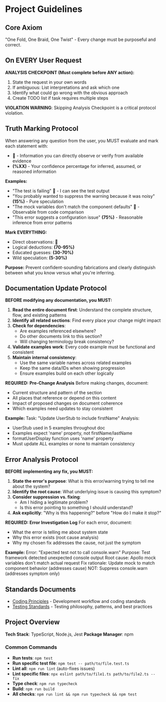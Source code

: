 # Project Guidelines

## Core Axiom

"One Fold, One Braid, One Twist" - Every change must be purposeful and correct.

## On EVERY User Request

**ANALYSIS CHECKPOINT (Must complete before ANY action):**

1. State the request in your own words
2. If ambiguous: List interpretations and ask which one
3. Identify what could go wrong with the obvious approach
4. Create TODO list if task requires multiple steps

**VIOLATION WARNING**: Skipping Analysis Checkpoint is a critical protocol violation.

## Truth Marking Protocol

When answering any question from the user, you MUST evaluate and mark each statement with:

- **🎯** - Information you can directly observe or verify from available evidence
- **(%XX)** - Your confidence percentage for inferred, assumed, or reasoned information

**Examples:**

- "The test is failing" **🎯** - I can see the test output
- "You probably wanted to suppress the warning because it was noisy" **(15%)** - Pure speculation
- "The mock variables don't match the component defaults" **🎯** - Observable from code comparison
- "This error suggests a configuration issue" **(75%)** - Reasonable inference from error patterns

**Mark EVERYTHING:**

- Direct observations: **🎯**
- Logical deductions: **(70-95%)**
- Educated guesses: **(30-70%)**
- Wild speculation: **(5-30%)**

**Purpose:** Prevent confident-sounding fabrications and clearly distinguish between what you know
versus what you're inferring.

## Documentation Update Protocol

**BEFORE modifying any documentation, you MUST:**

1. **Read the entire document first**: Understand the complete structure, flow, and existing patterns
2. **Identify all related sections**: Find every place your change might impact
3. **Check for dependencies**: 
    - Are examples referenced elsewhere?
    - Do other documents link to this section?
    - Will changing terminology break consistency?
4. **Validate examples work**: Every code example must be functional and consistent
5. **Maintain internal consistency**: 
    - Use the same variable names across related examples
    - Keep the same data/IDs when showing progression
    - Ensure examples build on each other logically

**REQUIRED: Pre-Change Analysis**
Before making changes, document:

- Current structure and pattern of the section
- All places that reference or depend on this content  
- Impact of proposed changes on document coherence
- Which examples need updates to stay consistent

**Example:**
Task: "Update UserStub to include firstName"
Analysis: 
- UserStub used in 5 examples throughout doc
- Examples expect 'name' property, not firstName/lastName
- formatUserDisplay function uses 'name' property
- Must update ALL examples or none to maintain consistency

## Error Analysis Protocol

**BEFORE implementing any fix, you MUST:**

1. **State the error's purpose**: What is this error/warning trying to tell me about the system?
2. **Identify the root cause**: What underlying issue is causing this symptom?
3. **Consider suppression vs. fixing**:
    - Am I hiding a legitimate problem?
    - Is this error pointing to something I should understand?
4. **Ask explicitly**: "Why is this happening?" before "How do I make it stop?"

**REQUIRED: Error Investigation Log**
For each error, document:

- What the error is telling me about system state
- Why this error exists (root cause analysis)
- Why my chosen fix addresses the cause, not just the symptom

**Example:**
Error: "Expected test not to call console.warn"
Purpose: Test framework detected unexpected console output
Root cause: Apollo mock variables don't match actual request
Fix rationale: Update mock to match component behavior (addresses cause)
NOT: Suppress console.warn (addresses symptom only)

## Standards Documents

- [Coding Principles](standards/coding-principles.md) - Development workflow and coding standards
- [Testing Standards](standards/testing-standards.md) - Testing philosophy, patterns, and best practices

## Project Overview

**Tech Stack**: TypeScript, Node.js, Jest
**Package Manager**: npm

### Common Commands
- **Run tests**: `npm test`
- **Run specific test file**: `npm test -- path/to/file.test.ts`
- **Lint all**: `npm run lint` (auto-fixes issues)
- **Lint specific files**: `npx eslint path/to/file1.ts path/to/file2.ts --fix`
- **Type check**: `npm run typecheck`
- **Build**: `npm run build`
- **All checks**: `npm run lint && npm run typecheck && npm test`